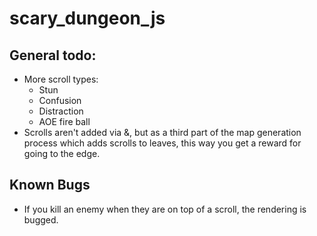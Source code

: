 # scary_dungeon_js

## General todo:
- More scroll types:
    - Stun
    - Confusion
    - Distraction
    - AOE fire ball
- Scrolls aren't added via &, but as a third part of the map generation process which adds scrolls to leaves, this way you get a reward for going to the edge.

## Known Bugs
- If you kill an enemy when they are on top of a scroll, the rendering is bugged.
